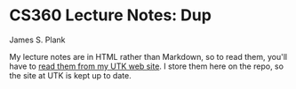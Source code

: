 # CS360 Lecture Notes: Dup

James S. Plank

My lecture notes are in HTML rather than Markdown, so to read them,
you'll have to [read them from my UTK web site](http://web.eecs.utk.edu/~plank/plank/classes/cs360/360/notes/Dup/lecture.html).  I store them here on the repo, so the site at UTK is 
kept up to date.

